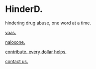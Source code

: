 # HinderD.

hindering drug abuse, one word at a time.

[vaas.](vaas.html)

[naloxone.](narcan.html)

[contribute. every dollar helps.](https://gofund.me/2f507f1a)

[contact us.](mailto:outreach@hinderd.org)

